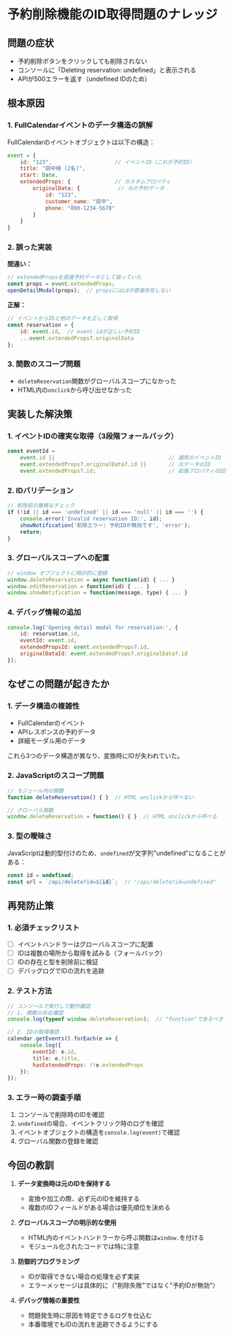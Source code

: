 # 予約削除機能のID取得問題のナレッジ

## 問題の症状
- 予約削除ボタンをクリックしても削除されない
- コンソールに「Deleting reservation: undefined」と表示される
- APIが500エラーを返す（undefined IDのため）

## 根本原因

### 1. FullCalendarイベントのデータ構造の誤解
FullCalendarのイベントオブジェクトは以下の構造：
```javascript
event = {
    id: "123",                    // イベントID（これが予約ID）
    title: "田中様 (2名)",
    start: Date,
    extendedProps: {              // カスタムプロパティ
        originalData: {            // 元の予約データ
            id: "123",
            customer_name: "田中",
            phone: "090-1234-5678"
        }
    }
}
```

### 2. 誤った実装
**間違い：**
```javascript
// extendedPropsを直接予約データとして扱っていた
const props = event.extendedProps;
openDetailModal(props);  // propsにはidが直接存在しない
```

**正解：**
```javascript
// イベントからIDと他のデータを正しく取得
const reservation = {
    id: event.id,  // event.idが正しい予約ID
    ...event.extendedProps?.originalData
};
```

### 3. 関数のスコープ問題
- `deleteReservation`関数がグローバルスコープになかった
- HTML内の`onclick`から呼び出せなかった

## 実装した解決策

### 1. イベントIDの確実な取得（3段階フォールバック）
```javascript
const eventId = 
    event.id ||                                    // 通常のイベントID
    event.extendedProps?.originalData?.id ||       // 元データのID
    event.extendedProps?.id;                       // 拡張プロパティのID
```

### 2. IDバリデーション
```javascript
// 削除前の厳格なチェック
if (!id || id === 'undefined' || id === 'null' || id === '') {
    console.error('Invalid reservation ID:', id);
    showNotification('削除エラー: 予約IDが無効です', 'error');
    return;
}
```

### 3. グローバルスコープへの配置
```javascript
// window オブジェクトに明示的に登録
window.deleteReservation = async function(id) { ... }
window.editReservation = function(id) { ... }
window.showNotification = function(message, type) { ... }
```

### 4. デバッグ情報の追加
```javascript
console.log('Opening detail modal for reservation:', {
    id: reservation.id,
    eventId: event.id,
    extendedPropsId: event.extendedProps?.id,
    originalDataId: event.extendedProps?.originalData?.id
});
```

## なぜこの問題が起きたか

### 1. データ構造の複雑性
- FullCalendarのイベント
- APIレスポンスの予約データ
- 詳細モーダル用のデータ

これら3つのデータ構造が異なり、変換時にIDが失われていた。

### 2. JavaScriptのスコープ問題
```javascript
// モジュール内の関数
function deleteReservation() { }  // HTML onclickから呼べない

// グローバル関数
window.deleteReservation = function() { }  // HTML onclickから呼べる
```

### 3. 型の曖昧さ
JavaScriptは動的型付けのため、`undefined`が文字列"undefined"になることがある：
```javascript
const id = undefined;
const url = `/api/delete?id=${id}`;  // "/api/delete?id=undefined"
```

## 再発防止策

### 1. 必須チェックリスト
- [ ] イベントハンドラーはグローバルスコープに配置
- [ ] IDは複数の場所から取得を試みる（フォールバック）
- [ ] IDの存在と型を削除前に検証
- [ ] デバッグログでIDの流れを追跡

### 2. テスト方法
```javascript
// コンソールで実行して動作確認
// 1. 関数の存在確認
console.log(typeof window.deleteReservation);  // "function"であるべき

// 2. IDの取得確認
calendar.getEvents().forEach(e => {
    console.log({
        eventId: e.id,
        title: e.title,
        hasExtendedProps: !!e.extendedProps
    });
});
```

### 3. エラー時の調査手順
1. コンソールで削除時のIDを確認
2. `undefined`の場合、イベントクリック時のログを確認
3. イベントオブジェクトの構造を`console.log(event)`で確認
4. グローバル関数の登録を確認

## 今回の教訓

1. **データ変換時は元のIDを保持する**
   - 変換や加工の際、必ず元のIDを維持する
   - 複数のIDフィールドがある場合は優先順位を決める

2. **グローバルスコープの明示的な使用**
   - HTML内のイベントハンドラーから呼ぶ関数は`window.`を付ける
   - モジュール化されたコードでは特に注意

3. **防御的プログラミング**
   - IDが取得できない場合の処理を必ず実装
   - エラーメッセージは具体的に（"削除失敗"ではなく"予約IDが無効"）

4. **デバッグ情報の重要性**
   - 問題発生時に原因を特定できるログを仕込む
   - 本番環境でもIDの流れを追跡できるようにする